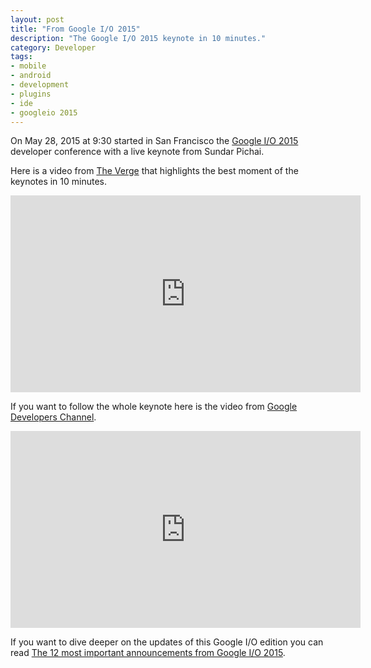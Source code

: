 ```yaml
---
layout: post
title: "From Google I/O 2015"
description: "The Google I/O 2015 keynote in 10 minutes."
category: Developer
tags:
- mobile
- android
- development
- plugins
- ide
- googleio 2015
---
```


On May 28, 2015 at 9:30 started in San Francisco the [Google I/O 2015](https://events.google.com/io2015/) developer conference with a live keynote from Sundar Pichai.

Here is a video from [The Verge](http://www.theverge.com/) that highlights the best moment of the keynotes in 10 minutes.

<iframe width="560" height="315" src="https://www.youtube.com/embed/dyK9swyt154" frameborder="0" allowfullscreen></iframe>

If you want to follow the whole keynote here is the video from [Google Developers Channel](https://www.youtube.com/channel/UC_x5XG1OV2P6uZZ5FSM9Ttw).

<iframe width="560" height="315" src="https://www.youtube.com/embed/7V-fIGMDsmE" frameborder="0" allowfullscreen></iframe>

If you want to dive deeper on the updates of this Google I/O edition you can read [The 12 most important announcements from Google I/O 2015](http://www.theverge.com/2015/5/28/8676769/google-io-2015-highlights-announcements-recap).
